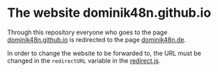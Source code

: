 # The website dominik48n.github.io
Through this repository everyone who goes to the page [dominik48n.github.io](https://dominik48n.github.io) is redirected to the page [dominik48n.de](https://dominik48n.de).

In order to change the website to be forwarded to, the URL must be changed in the `redirectURL` variable in the [redirect.js](redirect.js).

